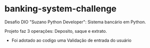 # banking-system-challenge
Desafio DIO "Suzano Python Developer": Sistema bancário em Python. 

Projeto faz 3 operações: Deposito, saque e extrato.
- Foi adotado ao codigo uma Validação de entrada do usuário
